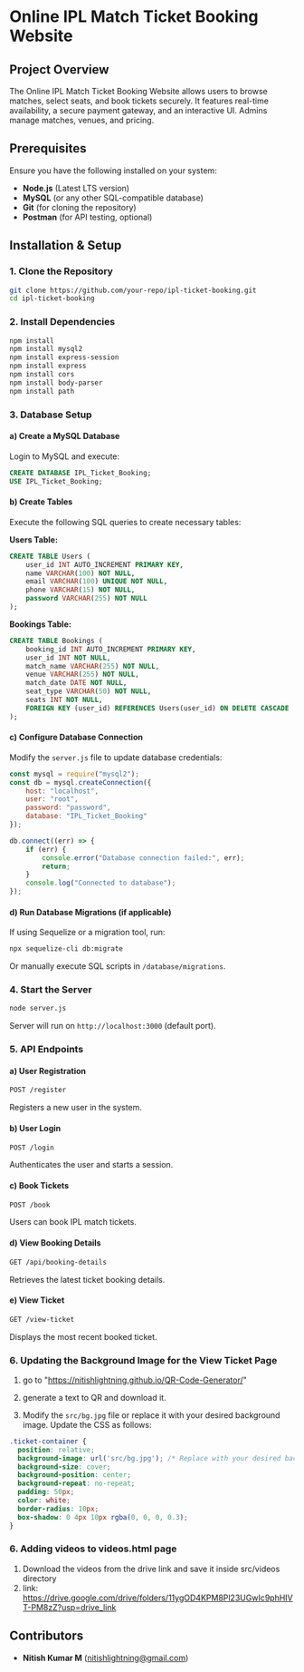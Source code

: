 # Online IPL Match Ticket Booking Website

## Project Overview
The Online IPL Match Ticket Booking Website allows users to browse matches, select seats, and book tickets securely. It features real-time availability, a secure payment gateway, and an interactive UI. Admins manage matches, venues, and pricing.

## Prerequisites
Ensure you have the following installed on your system:
- **Node.js** (Latest LTS version)
- **MySQL** (or any other SQL-compatible database)
- **Git** (for cloning the repository)
- **Postman** (for API testing, optional)

## Installation & Setup

### 1. Clone the Repository
```sh
git clone https://github.com/your-repo/ipl-ticket-booking.git
cd ipl-ticket-booking
```

### 2. Install Dependencies
```sh
npm install
npm install mysql2
npm install express-session
npm install express
npm install cors
npm install body-parser
npm install path
```

### 3. Database Setup
#### a) Create a MySQL Database
Login to MySQL and execute:
```sql
CREATE DATABASE IPL_Ticket_Booking;
USE IPL_Ticket_Booking;
```

#### b) Create Tables
Execute the following SQL queries to create necessary tables:

**Users Table:**
```sql
CREATE TABLE Users (
    user_id INT AUTO_INCREMENT PRIMARY KEY,
    name VARCHAR(100) NOT NULL,
    email VARCHAR(100) UNIQUE NOT NULL,
    phone VARCHAR(15) NOT NULL,
    password VARCHAR(255) NOT NULL
);
```

**Bookings Table:**
```sql
CREATE TABLE Bookings (
    booking_id INT AUTO_INCREMENT PRIMARY KEY,
    user_id INT NOT NULL,
    match_name VARCHAR(255) NOT NULL,
    venue VARCHAR(255) NOT NULL,
    match_date DATE NOT NULL,
    seat_type VARCHAR(50) NOT NULL,
    seats INT NOT NULL,
    FOREIGN KEY (user_id) REFERENCES Users(user_id) ON DELETE CASCADE
);
```

#### c) Configure Database Connection
Modify the `server.js` file to update database credentials:
```js
const mysql = require("mysql2");
const db = mysql.createConnection({
    host: "localhost",
    user: "root",
    password: "password",
    database: "IPL_Ticket_Booking"
});

db.connect((err) => {
    if (err) {
        console.error("Database connection failed:", err);
        return;
    }
    console.log("Connected to database");
});
```

#### d) Run Database Migrations (if applicable)
If using Sequelize or a migration tool, run:
```sh
npx sequelize-cli db:migrate
```
Or manually execute SQL scripts in `/database/migrations`.

### 4. Start the Server
```sh
node server.js
```
Server will run on `http://localhost:3000` (default port).

### 5. API Endpoints
#### a) **User Registration**
```sh
POST /register
```
Registers a new user in the system.

#### b) **User Login**
```sh
POST /login
```
Authenticates the user and starts a session.

#### c) **Book Tickets**
```sh
POST /book
```
Users can book IPL match tickets.

#### d) **View Booking Details**
```sh
GET /api/booking-details
```
Retrieves the latest ticket booking details.

#### e) **View Ticket**
```sh
GET /view-ticket
```
Displays the most recent booked ticket.

### 6. Updating the Background Image for the View Ticket Page

1. go to "https://nitishlightning.github.io/QR-Code-Generator/"

2. generate a text to QR and download it.

3. Modify the `src/bg.jpg` file or replace it with your desired background image. Update the CSS as follows:
```css
.ticket-container {
  position: relative;
  background-image: url('src/bg.jpg'); /* Replace with your desired background image */
  background-size: cover;
  background-position: center;
  background-repeat: no-repeat;
  padding: 50px;
  color: white;
  border-radius: 10px;
  box-shadow: 0 4px 10px rgba(0, 0, 0, 0.3);
}
```

### 6. Adding videos to videos.html page

1. Download the videos from the drive link and save it inside src/videos directory
2. link: https://drive.google.com/drive/folders/11ygOD4KPM8Pl23UGwIc9phHIVT-PM8zZ?usp=drive_link


## Contributors
- **Nitish Kumar M** (nitishlightning@gmail.com)

